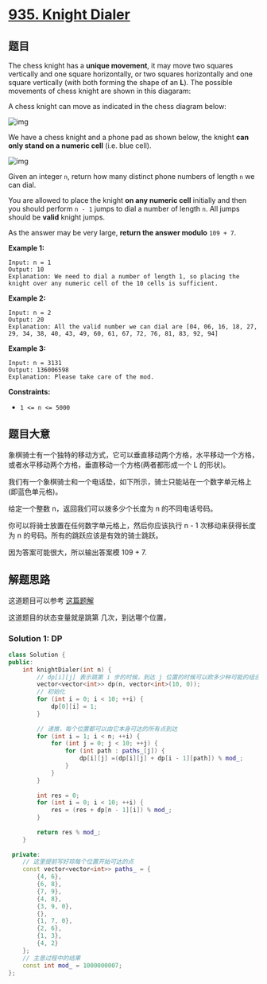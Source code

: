 # [935. Knight Dialer](https://leetcode-cn.com/problems/knight-dialer/)

## 题目

The chess knight has a **unique movement**, it may move two squares vertically and one square horizontally, or two squares horizontally and one square vertically (with both forming the shape of an **L**). The possible movements of chess knight are shown in this diagaram:

A chess knight can move as indicated in the chess diagram below:

![img](https://assets.leetcode.com/uploads/2020/08/18/chess.jpg)

We have a chess knight and a phone pad as shown below, the knight **can only stand on a numeric cell** (i.e. blue cell).

![img](https://assets.leetcode.com/uploads/2020/08/18/phone.jpg)

Given an integer `n`, return how many distinct phone numbers of length `n` we can dial.

You are allowed to place the knight **on any numeric cell** initially and then you should perform `n - 1` jumps to dial a number of length `n`. All jumps should be **valid** knight jumps.

As the answer may be very large, **return the answer modulo** `109 + 7`.

 

**Example 1:**

```
Input: n = 1
Output: 10
Explanation: We need to dial a number of length 1, so placing the knight over any numeric cell of the 10 cells is sufficient.
```

**Example 2:**

```
Input: n = 2
Output: 20
Explanation: All the valid number we can dial are [04, 06, 16, 18, 27, 29, 34, 38, 40, 43, 49, 60, 61, 67, 72, 76, 81, 83, 92, 94]
```

**Example 3:**

```
Input: n = 3131
Output: 136006598
Explanation: Please take care of the mod.
```

 

**Constraints:**

- `1 <= n <= 5000`

## 题目大意

象棋骑士有一个独特的移动方式，它可以垂直移动两个方格，水平移动一个方格，或者水平移动两个方格，垂直移动一个方格(两者都形成一个 L 的形状)。

我们有一个象棋骑士和一个电话垫，如下所示，骑士只能站在一个数字单元格上(即蓝色单元格)。

给定一个整数 n，返回我们可以拨多少个长度为 n 的不同电话号码。

你可以将骑士放置在任何数字单元格上，然后你应该执行 n - 1 次移动来获得长度为 n 的号码。所有的跳跃应该是有效的骑士跳跃。

因为答案可能很大，所以输出答案模 109 + 7.


## 解题思路

这道题目可以参考 [这篇题解](https://leetcode-cn.com/problems/knight-dialer/solution/dpji-yi-hua-di-gui-by-8bun/)

这道题目的状态变量就是跳第 几次，到达哪个位置，

### Solution 1: DP


````c++
class Solution {
public:
    int knightDialer(int n) {
        // dp[i][j] 表示跳第 i 步的时候，到达 j 位置的时候可以欧多少种可能的组合
        vector<vector<int>> dp(n, vector<int>(10, 0));
        // 初始化
        for (int i = 0; i < 10; ++i) {
            dp[0][i] = 1;
        }
        
        // 递推，每个位置都可以由它本身可达的所有点到达
        for (int i = 1; i < n; ++i) {
            for (int j = 0; j < 10; ++j) {
                for (int path : paths_[j]) {
                    dp[i][j] =(dp[i][j] + dp[i - 1][path]) % mod_;
                }
            }
        }
        
        int res = 0;
        for (int i = 0; i < 10; ++i) {
            res = (res + dp[n - 1][i]) % mod_;
        }
        
        return res % mod_;
    }
    
 private:
    // 这里提前写好琮每个位置开始可达的点
    const vector<vector<int>> paths_ = {
        {4, 6},
        {6, 8},
        {7, 9},
        {4, 8},
        {3, 9, 0},
        {},
        {1, 7, 0},
        {2, 6},
        {1, 3},
        {4, 2}
    };
    // 主意过程中的结果
    const int mod_ = 1000000007;
};
````



